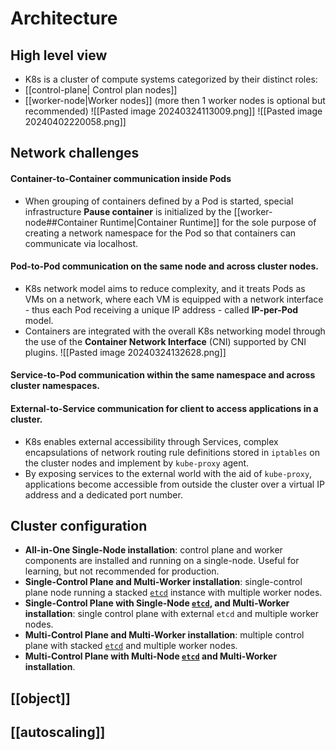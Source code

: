 # Architecture
## High level view
- K8s is a cluster of compute systems categorized by their distinct roles:
- [[control-plane| Control plan nodes]]
- [[worker-node|Worker nodes]] (more then 1 worker nodes is optional but recommended)
![[Pasted image 20240324113009.png]]
![[Pasted image 20240402220058.png]]
## Network challenges
#### Container-to-Container communication inside Pods
- When grouping of containers defined by a Pod is started, special infrastructure **Pause container** is initialized by the [[worker-node##Container Runtime|Container Runtime]] for the sole purpose of creating a network namespace for the Pod so that containers can communicate via localhost.
#### Pod-to-Pod communication on the same node and across cluster nodes.
 - K8s network model aims to reduce complexity, and it treats Pods as VMs on a network, where each VM is equipped with a network interface - thus each Pod receiving a unique IP address - called **IP-per-Pod** model.
 - Containers are integrated with the overall K8s networking model through the use of the **Container Network Interface** (CNI) supported by CNI plugins.
   ![[Pasted image 20240324132628.png]]
#### Service-to-Pod communication within the same namespace and across cluster namespaces.
#### External-to-Service communication for client to access applications in a cluster.
- K8s enables external accessibility through Services, complex encapsulations of network routing rule definitions stored in `iptables` on the cluster nodes and implement by `kube-proxy` agent.
- By exposing services to the external world with the aid of `kube-proxy`, applications become accessible from outside the cluster over a virtual IP address and a dedicated port number.
## Cluster configuration
- **All-in-One Single-Node installation**: control plane and worker components are installed and running on a single-node. Useful for learning, but not recommended for production.
- **Single-Control Plane and Multi-Worker installation**: single-control plane node running a stacked [`etcd`](etcd.md) instance with multiple worker nodes.
- **Single-Control Plane with Single-Node [`etcd`](etcd.md), and Multi-Worker installation**: single control plane with external `etcd` and multiple worker nodes.
- **Multi-Control Plane and Multi-Worker installation**: multiple control plane with stacked [`etcd`](etcd.md) and multiple worker nodes.
- **Multi-Control Plane with Multi-Node [`etcd`](etcd.md) and Multi-Worker installation**.
## [[object]]
## [[autoscaling]]